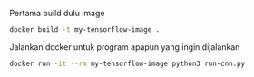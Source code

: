 Pertama build dulu image

```bash
docker build -t my-tensorflow-image .
```

Jalankan docker untuk program apapun yang ingin dijalankan
```bash
docker run -it --rm my-tensorflow-image python3 run-cnn.py
```
